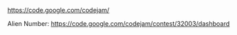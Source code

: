 https://code.google.com/codejam/

Alien Number:
https://code.google.com/codejam/contest/32003/dashboard
